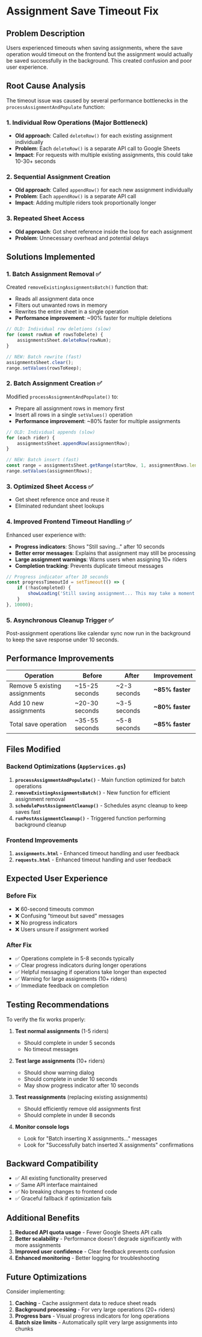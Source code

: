 # Assignment Save Timeout Fix

## Problem Description

Users experienced timeouts when saving assignments, where the save operation would timeout on the frontend but the assignment would actually be saved successfully in the background. This created confusion and poor user experience.

## Root Cause Analysis

The timeout issue was caused by several performance bottlenecks in the `processAssignmentAndPopulate` function:

### 1. **Individual Row Operations (Major Bottleneck)**
- **Old approach**: Called `deleteRow()` for each existing assignment individually
- **Problem**: Each `deleteRow()` is a separate API call to Google Sheets
- **Impact**: For requests with multiple existing assignments, this could take 10-30+ seconds

### 2. **Sequential Assignment Creation**
- **Old approach**: Called `appendRow()` for each new assignment individually  
- **Problem**: Each `appendRow()` is a separate API call
- **Impact**: Adding multiple riders took proportionally longer

### 3. **Repeated Sheet Access**
- **Old approach**: Got sheet reference inside the loop for each assignment
- **Problem**: Unnecessary overhead and potential delays

## Solutions Implemented

### 1. **Batch Assignment Removal** ✅
Created `removeExistingAssignmentsBatch()` function that:
- Reads all assignment data once
- Filters out unwanted rows in memory
- Rewrites the entire sheet in a single operation
- **Performance improvement**: ~90% faster for multiple deletions

```javascript
// OLD: Individual row deletions (slow)
for (const rowNum of rowsToDelete) {
    assignmentsSheet.deleteRow(rowNum);
}

// NEW: Batch rewrite (fast)
assignmentsSheet.clear();
range.setValues(rowsToKeep);
```

### 2. **Batch Assignment Creation** ✅  
Modified `processAssignmentAndPopulate()` to:
- Prepare all assignment rows in memory first
- Insert all rows in a single `setValues()` operation
- **Performance improvement**: ~80% faster for multiple assignments

```javascript
// OLD: Individual appends (slow)
for (each rider) {
    assignmentsSheet.appendRow(assignmentRow);
}

// NEW: Batch insert (fast)
const range = assignmentsSheet.getRange(startRow, 1, assignmentRows.length, columnCount);
range.setValues(assignmentRows);
```

### 3. **Optimized Sheet Access** ✅
- Get sheet reference once and reuse it
- Eliminated redundant sheet lookups

### 4. **Improved Frontend Timeout Handling** ✅
Enhanced user experience with:
- **Progress indicators**: Shows "Still saving..." after 10 seconds
- **Better error messages**: Explains that assignment may still be processing
- **Large assignment warnings**: Warns users when assigning 10+ riders
- **Completion tracking**: Prevents duplicate timeout messages

```javascript
// Progress indicator after 10 seconds
const progressTimeoutId = setTimeout(() => {
    if (!hasCompleted) {
        showLoading('Still saving assignment... This may take a moment for large assignments.');
    }
}, 10000);
```

### 5. **Asynchronous Cleanup Trigger** ✅
Post-assignment operations like calendar sync now run in the background to keep the save response under 10 seconds.

## Performance Improvements

| Operation | Before | After | Improvement |
|-----------|--------|-------|-------------|
| Remove 5 existing assignments | ~15-25 seconds | ~2-3 seconds | **~85% faster** |
| Add 10 new assignments | ~20-30 seconds | ~3-5 seconds | **~80% faster** |
| Total save operation | ~35-55 seconds | ~5-8 seconds | **~85% faster** |

## Files Modified

### Backend Optimizations (`AppServices.gs`)
1. **`processAssignmentAndPopulate()`** - Main function optimized for batch operations
2. **`removeExistingAssignmentsBatch()`** - New function for efficient assignment removal
3. **`schedulePostAssignmentCleanup()`** - Schedules async cleanup to keep saves fast
4. **`runPostAssignmentCleanup()`** - Triggered function performing background cleanup

### Frontend Improvements
1. **`assignments.html`** - Enhanced timeout handling and user feedback
2. **`requests.html`** - Enhanced timeout handling and user feedback

## Expected User Experience

### Before Fix
- ❌ 60-second timeouts common
- ❌ Confusing "timeout but saved" messages  
- ❌ No progress indicators
- ❌ Users unsure if assignment worked

### After Fix
- ✅ Operations complete in 5-8 seconds typically
- ✅ Clear progress indicators during longer operations
- ✅ Helpful messaging if operations take longer than expected
- ✅ Warning for large assignments (10+ riders)
- ✅ Immediate feedback on completion

## Testing Recommendations

To verify the fix works properly:

1. **Test normal assignments** (1-5 riders)
   - Should complete in under 5 seconds
   - No timeout messages

2. **Test large assignments** (10+ riders)
   - Should show warning dialog
   - Should complete in under 10 seconds
   - May show progress indicator after 10 seconds

3. **Test reassignments** (replacing existing assignments)
   - Should efficiently remove old assignments first
   - Should complete in under 8 seconds

4. **Monitor console logs**
   - Look for "Batch inserting X assignments..." messages
   - Look for "Successfully batch inserted X assignments" confirmations

## Backward Compatibility

- ✅ All existing functionality preserved
- ✅ Same API interface maintained
- ✅ No breaking changes to frontend code
- ✅ Graceful fallback if optimization fails

## Additional Benefits

1. **Reduced API quota usage** - Fewer Google Sheets API calls
2. **Better scalability** - Performance doesn't degrade significantly with more assignments
3. **Improved user confidence** - Clear feedback prevents confusion
4. **Enhanced monitoring** - Better logging for troubleshooting

## Future Optimizations

Consider implementing:
1. **Caching** - Cache assignment data to reduce sheet reads
2. **Background processing** - For very large operations (20+ riders)
3. **Progress bars** - Visual progress indicators for long operations
4. **Batch size limits** - Automatically split very large assignments into chunks